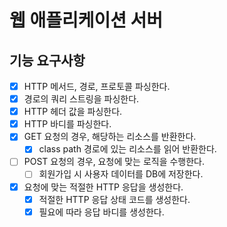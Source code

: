 # 웹 애플리케이션 서버

## 기능 요구사항
- [x] HTTP 메서드, 경로, 프로토콜 파싱한다.
- [x] 경로의 쿼리 스트링을 파싱한다.
- [x] HTTP 헤더 값을 파싱한다.
- [x] HTTP 바디를 파싱한다.
- [x] GET 요청의 경우, 해당하는 리소스를 반환한다.
  - [x] class path 경로에 있는 리소스를 읽어 반환한다.
- [ ] POST 요청의 경우, 요청에 맞는 로직을 수행한다.
  - [ ] 회원가입 시 사용자 데이터를 DB에 저장한다.
- [x] 요청에 맞는 적절한 HTTP 응답을 생성한다.
  - [x] 적절한 HTTP 응답 상태 코드를 생성한다.
  - [x] 필요에 따라 응답 바디를 생성한다.
